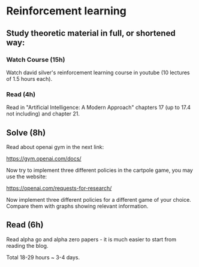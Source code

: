 # Reinforcement learning

## Study theoretic material in full, or shortened way:

### Watch Course (15h)

Watch david silver's reinforcement learning course in youtube (10 lectures of 1.5 hours each).

### Read (4h)

Read in "Artificial Intelligence: A Modern Approach" chapters 17 (up to 17.4 not including) and chapter 21.

## Solve (8h)

Read about openai gym in the next link:

https://gym.openai.com/docs/

Now try to implement three different policies in the cartpole game, you may use the website:

https://openai.com/requests-for-research/

Now implement three different policies for a different game of your choice. Compare them with graphs showing relevant information.

## Read (6h)

Read alpha go and alpha zero papers - it is much easier to start from reading the blog.

Total 18-29 hours ~ 3-4 days.
